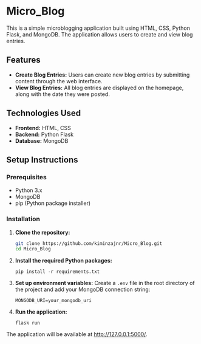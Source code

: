 # Micro_Blog

This is a simple microblogging application built using HTML, CSS, Python Flask, and MongoDB. The application allows users to create and view blog entries.

## Features

- **Create Blog Entries:** Users can create new blog entries by submitting content through the web interface.
- **View Blog Entries:** All blog entries are displayed on the homepage, along with the date they were posted.

## Technologies Used

- **Frontend:** HTML, CSS
- **Backend:** Python Flask
- **Database:** MongoDB

## Setup Instructions

### Prerequisites

- Python 3.x
- MongoDB
- pip (Python package installer)

### Installation

1. **Clone the repository:**

   ```bash
   git clone https://github.com/kiminzajnr/Micro_Blog.git
   cd Micro_Blog

2. **Install the required Python packages:**
    ```
    pip install -r requirements.txt

3. **Set up environment variables:**
    Create a `.env` file in the root directory of the project and add your MongoDB connection string:
    ```
    MONGODB_URI=your_mongodb_uri

4. **Run the application:**
    ```
    flask run

The application will be available at http://127.0.0.1:5000/.
